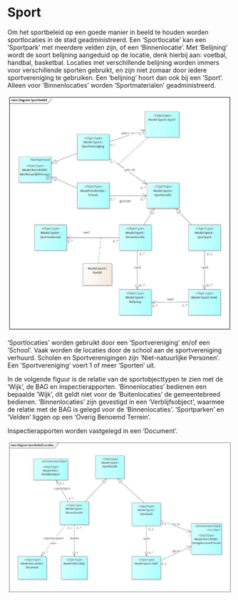 # Sport

Om het sportbeleid op een goede manier in beeld te houden worden sportlocaties in de stad geadministreerd. Een ‘Sportlocatie’ kan een ‘Sportpark’ met meerdere velden zijn, of een ‘Binnenlocatie’. Met ‘Belijning’ wordt de soort belijning aangeduid op de locatie, denk hierbij aan: voetbal, handbal, basketbal. Locaties met verschillende belijning worden immers voor verschillende sporten gebruikt, en zijn niet zomaar door iedere sportvereniging te gebruiken. Een ‘belijning’ hoort dan ook bij een ‘Sport’. Alleen voor ‘Binnenlocaties’ worden ‘Sportmaterialen’ geadministreerd.

![Sportbeleid][sportbeleid]

‘Sportlocaties’ worden gebruikt door een ‘Sportvereniging’ en/of een ‘School’. Vaak worden de locaties door de school aan de sportvereniging verhuurd. Scholen en Sportverenigingen  zijn ‘Niet-natuurlijke Personen’. Een ‘Sportvereniging’ voert 1 of meer ‘Sporten’ uit.  

In de volgende figuur is de relatie van de sportobjecttypen te zien met de ‘Wijk’, de BAG en inspectierapporten. ‘Binnenlocaties’ bedienen een bepaalde ‘Wijk’, dit geldt niet voor de ‘Buitenlocaties’ de gemeentebreed bedienen. ‘Binnenlocaties’ zijn gevestigd in een ‘Verblijfsobject’, waarmee de relatie met de BAG is gelegd voor de ‘Binnenlocaties’. ‘Sportparken’ en ‘Velden’ liggen op een ‘Overig Benoemd Terrein’.

Inspectierapporten worden vastgelegd in een ‘Document’.

![Sportlocaties][sportlocaties]

[sportbeleid]: image/EAID_25BCAA7D_6255_4f3a_8408_DF91881FE29F.jpg "Sportbeleid"
[sportlocaties]: image/EAID_BA23F316_FE48_49a8_A26D_9B1D14713F76.jpg "Sportlocaties"
